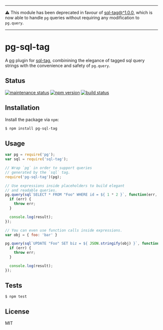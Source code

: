 
---

⚠️ This module has been deprecated in favour of [sql-tag@^1.0.0](https://github.com/seegno/sql-tag), which is now able to handle `pg` queries without requiring any modification to `pg.query`.

---

# pg-sql-tag

A [pg](https://github.com/brianc/node-postgres) plugin for [sql-tag](https://www.npmjs.com/package/sql-tag), combinining the elegance of tagged sql query strings with the convenience and safety of `pg.query`.

## Status

[![maintenance status][maintenance-image]]()
[![npm version][npm-image]][npm-url]
[![build status][travis-image]][travis-url]

## Installation

Install the package via `npm`:

```bash
$ npm install pg-sql-tag
```

## Usage

```js
var pg = require('pg');
var sql = require('sql-tag');

// Wrap `pg` in order to support queries
// generated by the `sql` tag.
require('pg-sql-tag')(pg);

// Use expressions inside placeholders to build elegant
// and readable queries.
pg.query(sql`SELECT * FROM "Foo" WHERE id = ${ 1 * 2 }`, function(err, result) {
  if (err) {
    throw err;
  }

  console.log(result);
});

// You can even use function calls inside expressions.
var obj = { foo: 'bar' }

pg.query(sql`UPDATE "Foo" SET biz = ${ JSON.stringify(obj) }`, function(err, result) {
  if (err) {
    throw err;
  }

  console.log(result);
});
```

## Tests

```
$ npm test
```

## License

MIT

[maintenance-image]: https://img.shields.io/maintenance/no/2016.svg?style=flat-square
[npm-image]: https://img.shields.io/npm/v/pg-sql-tag.svg?style=flat-square
[npm-url]: https://www.npmjs.com/package/pg-sql-tag
[travis-image]: https://img.shields.io/travis/seegno/pg-sql-tag/v0.0.2.svg?style=flat-square
[travis-url]: https://travis-ci.org/seegno/pg-sql-tag
